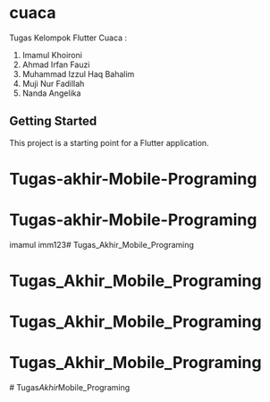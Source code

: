 # cuaca

Tugas Kelompok Flutter Cuaca :
1. Imamul Khoironi
2. Ahmad Irfan Fauzi
3. Muhammad Izzul Haq Bahalim
4. Muji Nur Fadillah
5. Nanda Angelika 

## Getting Started

This project is a starting point for a Flutter application.


# Tugas-akhir-Mobile-Programing
# Tugas-akhir-Mobile-Programing

imamul
imm123# Tugas_Akhir_Mobile_Programing
# Tugas_Akhir_Mobile_Programing
# Tugas_Akhir_Mobile_Programing
# Tugas_Akhir_Mobile_Programing
#   T u g a s _ A k h i r _ M o b i l e _ P r o g r a m i n g  
 